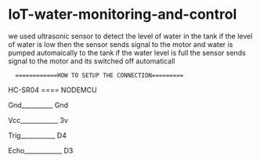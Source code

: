 # IoT-water-monitoring-and-control
we used ultrasonic sensor to detect the level of water in the tank
if the level of water is low then the sensor sends signal to the motor and water is pumped automaically to the tank if the water  level is full the sensor sends signal to the motor and its switched off automaticall



      ============HOW TO SETUP THE CONNECTION=========
   
  HC-SR04  ====  NODEMCU

   Gnd__________      Gnd

   Vcc____________    3v

   Trig___________    D4

   Echo____________   D3
